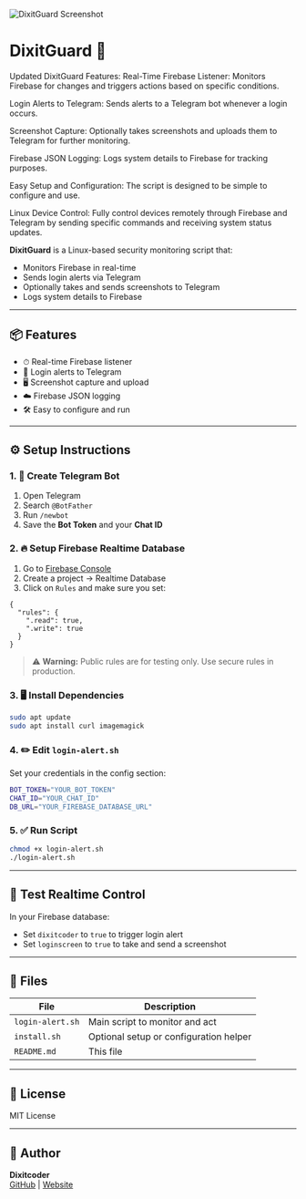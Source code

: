 ![DixitGuard Screenshot](https://github.com/dixitcoder/DixitGuard/blob/main/DALL%C2%B7E%202025-05-13%2021.19.58%20-%20A%20dark-themed%20cybersecurity%20project%20illustration%20for%20a%20tool%20named%20'DixitGuard'.%20The%20image%20shows%20a%20computer%20screen%20with%20code%20running%2C%20a%20shield%20icon%20sym.webp)
# DixitGuard 🔐

Updated DixitGuard Features:
Real-Time Firebase Listener: Monitors Firebase for changes and triggers actions based on specific conditions.

Login Alerts to Telegram: Sends alerts to a Telegram bot whenever a login occurs.

Screenshot Capture: Optionally takes screenshots and uploads them to Telegram for further monitoring.

Firebase JSON Logging: Logs system details to Firebase for tracking purposes.

Easy Setup and Configuration: The script is designed to be simple to configure and use.

Linux Device Control: Fully control devices remotely through Firebase and Telegram by sending specific commands and receiving system status updates.



**DixitGuard** is a Linux-based security monitoring script that:
- Monitors Firebase in real-time
- Sends login alerts via Telegram
- Optionally takes and sends screenshots to Telegram
- Logs system details to Firebase

---

## 📦 Features

- ⏱ Real-time Firebase listener
- 🔔 Login alerts to Telegram
- 🖥 Screenshot capture and upload
- ☁️ Firebase JSON logging
- 🛠 Easy to configure and run

---

## ⚙️ Setup Instructions

### 1. 🔐 Create Telegram Bot
1. Open Telegram
2. Search `@BotFather`
3. Run `/newbot`
4. Save the **Bot Token** and your **Chat ID**

### 2. 🔥 Setup Firebase Realtime Database
1. Go to [Firebase Console](https://console.firebase.google.com/)
2. Create a project → Realtime Database
3. Click on `Rules` and make sure you set:
```
{
  "rules": {
    ".read": true,
    ".write": true
  }
}
```

> ⚠️ **Warning:** Public rules are for testing only. Use secure rules in production.

### 3. 🖥 Install Dependencies
```bash
sudo apt update
sudo apt install curl imagemagick
```

### 4. ✏️ Edit `login-alert.sh`
Set your credentials in the config section:

```bash
BOT_TOKEN="YOUR_BOT_TOKEN"
CHAT_ID="YOUR_CHAT_ID"
DB_URL="YOUR_FIREBASE_DATABASE_URL"
```

### 5. ✅ Run Script
```bash
chmod +x login-alert.sh
./login-alert.sh
```

---

## 🧪 Test Realtime Control
In your Firebase database:
- Set `dixitcoder` to `true` to trigger login alert
- Set `loginscreen` to `true` to take and send a screenshot

---

## 📂 Files

| File            | Description                                |
|-----------------|--------------------------------------------|
| `login-alert.sh`| Main script to monitor and act             |
| `install.sh`| Optional setup or configuration helper    |
| `README.md`     | This file                                   |

---

## 📄 License

MIT License

---

## 👤 Author

**Dixitcoder**  
[GitHub](https://github.com/dixitcoder) | [Website](https://dixitcoder-tools-ai.web.app)
